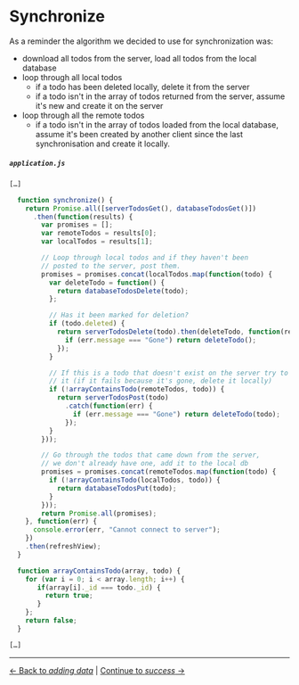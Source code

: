 # Synchronize

As a reminder the algorithm we decided to use for synchronization was:

- download all todos from the server, load all todos from the local database
- loop through all local todos
  - if a todo has been deleted locally, delete it from the server
  - if a todo isn't in the array of todos returned from the server, assume it's new and create it on the server
- loop through all the remote todos
  - if a todo isn't in the array of todos loaded from the local database, assume it's been created by another client since the last synchronisation and create it locally.

##### `application.js`

```js
[…]

  function synchronize() {
    return Promise.all([serverTodosGet(), databaseTodosGet()])
      .then(function(results) {
        var promises = [];
        var remoteTodos = results[0];
        var localTodos = results[1];

        // Loop through local todos and if they haven't been
        // posted to the server, post them.
        promises = promises.concat(localTodos.map(function(todo) {
          var deleteTodo = function() {
            return databaseTodosDelete(todo);
          };

          // Has it been marked for deletion?
          if (todo.deleted) {
            return serverTodosDelete(todo).then(deleteTodo, function(res) {
              if (err.message === "Gone") return deleteTodo();
            });
          }

          // If this is a todo that doesn't exist on the server try to create
          // it (if it fails because it's gone, delete it locally)
          if (!arrayContainsTodo(remoteTodos, todo)) {
            return serverTodosPost(todo)
              .catch(function(err) {
                if (err.message === "Gone") return deleteTodo(todo);
              });
          }
        }));

        // Go through the todos that came down from the server,
        // we don't already have one, add it to the local db
        promises = promises.concat(remoteTodos.map(function(todo) {
          if (!arrayContainsTodo(localTodos, todo)) {
            return databaseTodosPut(todo);
          }
        }));
        return Promise.all(promises);
    }, function(err) {
      console.error(err, "Cannot connect to server");
    })
    .then(refreshView);
  }

  function arrayContainsTodo(array, todo) {
    for (var i = 0; i < array.length; i++) {
       if(array[i]._id === todo._id) {
         return true;
       }
    };
    return false;
  }

[…]
```


---

[← Back to *adding data*](../03-adding-ajax) | [Continue to *success* →](../05-success)
